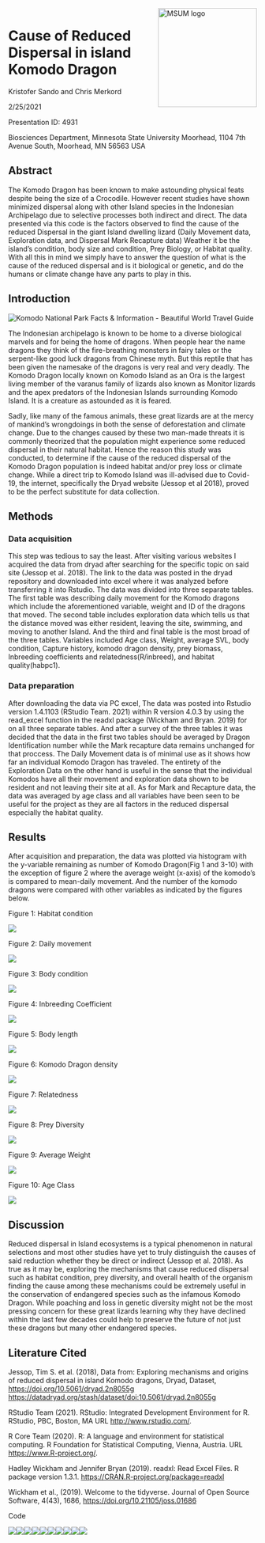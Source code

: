 
<img src="https://www2.mnstate.edu/uploadedImages/Content/Marketing/logos/MSUM_Signature_Vert_Color.jpg" alt="MSUM logo" width="200" style="float:right"/>

# Cause of Reduced Dispersal in island Komodo Dragon

Kristofer Sando and Chris Merkord

2/25/2021

Presentation ID: 4931

Biosciences Department, Minnesota State University Moorhead, 1104 7th
Avenue South, Moorhead, MN 56563 USA

## Abstract

The Komodo Dragon has been known to make astounding physical feats
despite being the size of a Crocodile. However recent studies have shown
minimized dispersal along with other Island species in the Indonesian
Archipelago due to selective processes both indirect and direct. The
data presented via this code is the factors observed to find the cause
of the reduced Dispersal in the giant Island dwelling lizard (Daily
Movement data, Exploration data, and Dispersal Mark Recapture data)
Weather it be the island’s condition, body size and condition, Prey
Biology, or Habitat quality. With all this in mind we simply have to
answer the question of what is the cause of the reduced dispersal and is
it biological or genetic, and do the humans or climate change have any
parts to play in this.

## Introduction

![Komodo National Park Facts & Information - Beautiful World Travel
Guide](https://www.beautifulworld.com/wp-content/uploads/2016/10/map-of-komodo-island.jpg)

The Indonesian archipelago is known to be home to a diverse biological
marvels and for being the home of dragons. When people hear the name
dragons they think of the fire-breathing monsters in fairy tales or the
serpent-like good luck dragons from Chinese myth. But this reptile that
has been given the namesake of the dragons is very real and very deadly.
The Komodo Dragon locally known on Komodo Island as an Ora is the
largest living member of the varanus family of lizards also known as
Monitor lizards and the apex predators of the Indonesian Islands
surrounding Komodo Island. It is a creature as astounded as it is
feared.

Sadly, like many of the famous animals, these great lizards are at the
mercy of mankind’s wrongdoings in both the sense of deforestation and
climate change. Due to the changes caused by these two man-made threats
it is commonly theorized that the population might experience some
reduced dispersal in their natural habitat. Hence the reason this study
was conducted, to determine if the cause of the reduced dispersal of the
Komodo Dragon population is indeed habitat and/or prey loss or climate
change. While a direct trip to Komodo Island was ill-advised due to
Covid-19, the internet, specifically the Dryad website (Jessop et al
2018), proved to be the perfect substitute for data collection.

## Methods

### Data acquisition

This step was tedious to say the least. After visiting various websites
I acquired the data from dryad after searching for the specific topic on
said site (Jessop et al. 2018). The link to the data was posted in the
dryad repository and downloaded into excel where it was analyzed before
transferring it into Rstudio. The data was divided into three separate
tables. The first table was describing daily movement for the Komodo
dragons which include the aforementioned variable, weight and ID of the
dragons that moved. The second table includes exploration data which
tells us that the distance moved was either resident, leaving the site,
swimming, and moving to another Island. And the third and final table is
the most broad of the three tables. Variables included Age class,
Weight, average SVL, body condition, Capture history, komodo dragon
density, prey biomass, Inbreeding coefficients and
relatedness(R/inbreed), and habitat quality(habpc1).

### Data preparation

After downloading the data via PC excel, The data was posted into
Rstudio version 1.4.1103 (RStudio Team. 2021) within R version 4.0.3 by
using the read\_excel function in the readxl package (Wickham and Bryan.
2019) for on all three separate tables. And after a survey of the three
tables it was decided that the data in the first two tables should be
averaged by Dragon Identification number while the Mark recapture data
remains unchanged for that proccess. The Daily Movement data is of
minimal use as it shows how far an individual Komodo Dragon has
traveled. The entirety of the Exploration Data on the other hand is
useful in the sense that the individual Komodos have all their movement
and exploration data shown to be resident and not leaving their site at
all. As for Mark and Recapture data, the data was averaged by age class
and all variables have been seen to be useful for the project as they
are all factors in the reduced dispersal especially the habitat quality.

## Results

After acquisition and preparation, the data was plotted via histogram
with the y-variable remaining as number of Komodo Dragon(Fig 1 and 3-10)
with the exception of figure 2 where the average weight (x-axis) of the
komodo’s is compared to mean-daily movement. And the number of the
komodo dragons were compared with other variables as indicated by the
figures below.

Figure 1: Habitat condition

![](README_files/figure-gfm/unnamed-chunk-1-1.png)<!-- -->

Figure 2: Daily movement

![](README_files/figure-gfm/unnamed-chunk-2-1.png)<!-- -->

Figure 3: Body condition

![](README_files/figure-gfm/unnamed-chunk-3-1.png)<!-- -->

Figure 4: Inbreeding Coefficient

![](README_files/figure-gfm/unnamed-chunk-4-1.png)<!-- -->

Figure 5: Body length

![](README_files/figure-gfm/unnamed-chunk-5-1.png)<!-- -->

Figure 6: Komodo Dragon density

![](README_files/figure-gfm/unnamed-chunk-6-1.png)<!-- -->

Figure 7: Relatedness

![](README_files/figure-gfm/unnamed-chunk-7-1.png)<!-- -->

Figure 8: Prey Diversity

![](README_files/figure-gfm/unnamed-chunk-8-1.png)<!-- -->

Figure 9: Average Weight

![](README_files/figure-gfm/unnamed-chunk-9-1.png)<!-- -->

Figure 10: Age Class

![](README_files/figure-gfm/unnamed-chunk-10-1.png)<!-- -->

## Discussion

Reduced dispersal in Island ecosystems is a typical phenomenon in
natural selections and most other studies have yet to truly distinguish
the causes of said reduction whether they be direct or indirect (Jessop
et al. 2018). As true as it may be, exploring the mechanisms that cause
reduced dispersal such as habitat condition, prey diversity, and overall
health of the organism finding the cause among these mechanisms could be
extremely useful in the conservation of endangered species such as the
infamous Komodo Dragon. While poaching and loss in genetic diversity
might not be the most pressing concern for these great lizards learning
why they have declined within the last few decades could help to
preserve the future of not just these dragons but many other endangered
species.

## Literature Cited

Jessop, Tim S. et al. (2018), Data from: Exploring mechanisms and
origins of reduced dispersal in island Komodo dragons, Dryad, Dataset,
<https://doi.org/10.5061/dryad.2n8055g>
<https://datadryad.org/stash/dataset/doi:10.5061/dryad.2n8055g>

RStudio Team (2021). RStudio: Integrated Development Environment for R.
RStudio, PBC, Boston, MA URL <http://www.rstudio.com/>.

R Core Team (2020). R: A language and environment for statistical
computing. R Foundation for Statistical Computing, Vienna, Austria. URL
<https://www.R-project.org/>.

Hadley Wickham and Jennifer Bryan (2019). readxl: Read Excel Files. R
package version 1.3.1. <https://CRAN.R-project.org/package=readxl>

Wickham et al., (2019). Welcome to the tidyverse. Journal of Open Source
Software, 4(43), 1686, <https://doi.org/10.21105/joss.01686>

Code

![](README_files/figure-gfm/unnamed-chunk-11-1.png)<!-- -->![](README_files/figure-gfm/unnamed-chunk-11-2.png)<!-- -->![](README_files/figure-gfm/unnamed-chunk-11-3.png)<!-- -->![](README_files/figure-gfm/unnamed-chunk-11-4.png)<!-- -->![](README_files/figure-gfm/unnamed-chunk-11-5.png)<!-- -->![](README_files/figure-gfm/unnamed-chunk-11-6.png)<!-- -->![](README_files/figure-gfm/unnamed-chunk-11-7.png)<!-- -->![](README_files/figure-gfm/unnamed-chunk-11-8.png)<!-- -->![](README_files/figure-gfm/unnamed-chunk-11-9.png)<!-- -->![](README_files/figure-gfm/unnamed-chunk-11-10.png)<!-- -->
